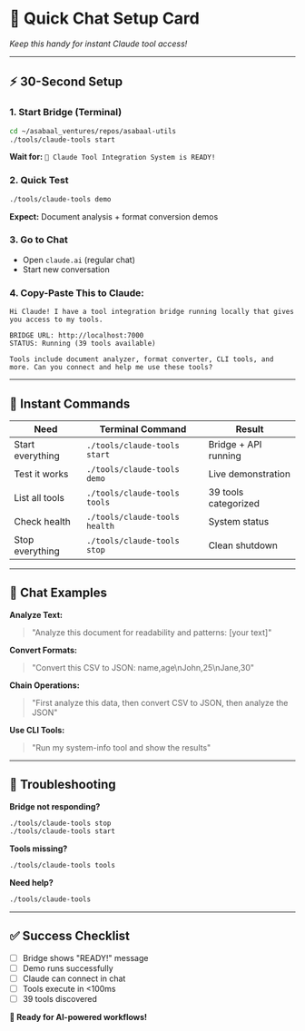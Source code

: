 # 🚀 **Quick Chat Setup Card**
*Keep this handy for instant Claude tool access!*

---

## ⚡ **30-Second Setup**

### **1. Start Bridge (Terminal)**
```bash
cd ~/asabaal_ventures/repos/asabaal-utils
./tools/claude-tools start
```
**Wait for:** `🎉 Claude Tool Integration System is READY!`

### **2. Quick Test**
```bash
./tools/claude-tools demo
```
**Expect:** Document analysis + format conversion demos

### **3. Go to Chat**
- Open `claude.ai` (regular chat)
- Start new conversation

### **4. Copy-Paste This to Claude:**
```
Hi Claude! I have a tool integration bridge running locally that gives you access to my tools.

BRIDGE URL: http://localhost:7000
STATUS: Running (39 tools available)

Tools include document analyzer, format converter, CLI tools, and more. Can you connect and help me use these tools?
```

---

## 🎯 **Instant Commands**

| **Need** | **Terminal Command** | **Result** |
|----------|---------------------|------------|
| Start everything | `./tools/claude-tools start` | Bridge + API running |
| Test it works | `./tools/claude-tools demo` | Live demonstration |
| List all tools | `./tools/claude-tools tools` | 39 tools categorized |
| Check health | `./tools/claude-tools health` | System status |
| Stop everything | `./tools/claude-tools stop` | Clean shutdown |

---

## 💬 **Chat Examples**

**Analyze Text:**
> "Analyze this document for readability and patterns: [your text]"

**Convert Formats:**  
> "Convert this CSV to JSON: name,age\nJohn,25\nJane,30"

**Chain Operations:**
> "First analyze this data, then convert CSV to JSON, then analyze the JSON"

**Use CLI Tools:**
> "Run my system-info tool and show the results"

---

## 🔧 **Troubleshooting**

**Bridge not responding?**
```bash
./tools/claude-tools stop
./tools/claude-tools start
```

**Tools missing?**
```bash
./tools/claude-tools tools
```

**Need help?**
```bash
./tools/claude-tools
```

---

## ✅ **Success Checklist**

- [ ] Bridge shows "READY!" message
- [ ] Demo runs successfully  
- [ ] Claude can connect in chat
- [ ] Tools execute in <100ms
- [ ] 39 tools discovered

**🎉 Ready for AI-powered workflows!**